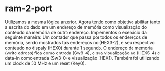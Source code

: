 ram-2-port
==========

Utilizamos a mesma lógica anterior. Agora tendo como objetivo abilitar tanto a escrita do dado em um endereço de memória
como visualização do conteudo da memória de outro endereço. Implementos o exercicio da seguinte maneira:
Um contador que passa por todos os endereços de memória, sendo mostrados tais endereços no (HEX3-2), e seu respectivo conteudo no dispaly (HEX0) durante 
1 segundo. O endereço de memoria (write adress) fica como entrada (Sw8-4), e sua visualização no (HEX5-4) 
e data-in como entrada (Sw3-0) e visualização (HEX1). Também foi utilizando um clock de 50 MHz e um reset (Key0).
